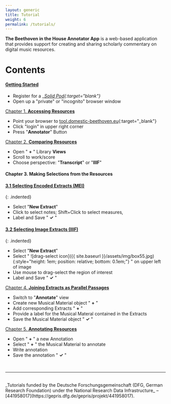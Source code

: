 ```yaml
---
layout: generic
title: Tutorial
weight: 6
permalink: /tutorials/
---
```


<!-- ### Annotator App Documentation -->
__The Beethoven in the House Annotator App__ is a web-based application that provides support for creating and sharing scholarly commentary on digital music resources. 

# Contents

#### <a href="{{ site.baseurl }}/chapters/chapter0/">__Getting Started__</a>
* Register for a __[Solid Pod](https://solidcommunity.net/){:target="_blank"}__
* Open up a "private" or "incognito" browser window

<a href="{{ site.baseurl }}/chapters/chapter1/">Chapter 1. __Accessing Resources__</a>
* Point your browser to [tool.domestic-beethoven.eu](https://tool.domestic-beethoven.eu){:target="_blank"}
* Click "login" in upper right corner
* Press "__Annotator__" Button

<a href="{{ site.baseurl }}/chapters/chapter2/">Chapter 2. __Comparing Resources__</a>

* Open " __+__ " Library __Views__ 
* Scroll to work/score
* Choose perspective: "__Transcript__" or "__IIIF__"

#### Chapter 3. __Making Selections from the Resources__

#### <a href="{{ site.baseurl }}/chapters/chapter3-1/">3.1 __Selecting Encoded Extracts (MEI)__</a>
{: .indented}
* Select "__New Extract__"
* Click to select notes; Shift+Click to select measures‚
* Label and Save " __✓__ "

#### <a href="{{ site.baseurl }}/chapters/chapter3-2/">3.2 __Selecting Image Extracts (IIIF)__</a>
{: .indented}
* Select "__New Extract__"
* Select " ![drag-select icon]({{ site.baseurl }}/assets/img/box55.jpg){:style="height: 1em; position: relative; bottom: 0.1em;"} " on upper left of image
* Use mouse to drag-select the region of interest
* Label and Save " __✓__ "

<a href="{{ site.baseurl }}/chapters/chapter4/">Chapter 4. __Joining Extracts as Parallel Passages__</a>

* Switch to "__Annotate__" view
* Create new Musical Material object " __+__ "
* Add corresponding Extracts " __+__ "
* Provide a label for the Musical Materal contained in the Extracts
* Save the Musical Material object " __✓__ "

<a href="{{ site.baseurl }}/chapters/chapter5/">Chapter 5. __Annotating Resources__</a>

* Open " __+__ " a new Annotation 
* Select " __+__ " the Musical Material to annotate
* Write annotation
* Save the annotation " __✓__ "

<!-- 
<a href="{{ site.baseurl }}/chapters/chapter6/">Chapter 6. __Under the Hood__</a>
 -->
<br>

 ***

<br>
 _Tutorials funded by the Deutsche Forschungsgemeinschaft (DFG, German Research Foundation) under the National Research Data Infrastructure_ – [441958017](https://gepris.dfg.de/gepris/projekt/441958017).
